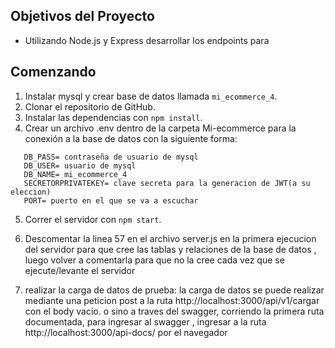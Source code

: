 ## Objetivos del Proyecto

- Utilizando Node.js y Express desarrollar los endpoints para 

## Comenzando

1. Instalar mysql y crear base de datos llamada `mi_ecommerce_4`.
2. Clonar el repositorio de GitHub.
3. Instalar las dependencias con `npm install`.
4. Crear un archivo .env dentro de la carpeta Mi-ecommerce para la conexión a la base de datos con la siguiente forma:

```
   DB_PASS= contraseña de usuario de mysql
   DB_USER= usuario de mysql
   DB_NAME= mi_ecommerce_4
   SECRETORPRIVATEKEY= clave secreta para la generacion de JWT(a su eleccion)
   PORT= puerto en el que se va a escuchar
``` 

5. Correr el servidor con `npm start`.
6. Descomentar la linea 57 en el archivo server.js en la primera ejecucion del servidor para que 
   cree las tablas y relaciones de la base de datos , luego volver a comentarla para que no 
   la cree cada vez que se ejecute/levante el servidor

7. realizar la carga de datos de prueba:
   la carga de datos se puede realizar mediante una peticion post a la ruta http://localhost:3000/api/v1/cargar con el body vacio.
   o sino a traves del swagger, corriendo la primera ruta documentada, para ingresar al swagger , ingresar a la ruta http://localhost:3000/api-docs/ por el navegador

